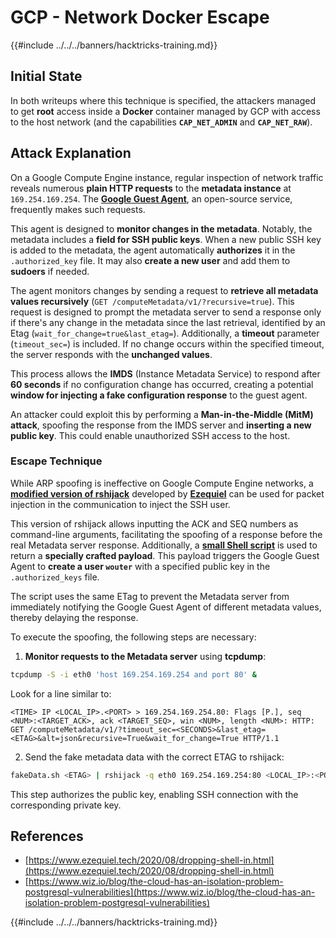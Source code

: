 # GCP - Network Docker Escape

{{#include ../../../banners/hacktricks-training.md}}

## Initial State

In both writeups where this technique is specified, the attackers managed to get **root** access inside a **Docker** container managed by GCP with access to the host network (and the capabilities **`CAP_NET_ADMIN`** and **`CAP_NET_RAW`**).

## Attack Explanation

On a Google Compute Engine instance, regular inspection of network traffic reveals numerous **plain HTTP requests** to the **metadata instance** at `169.254.169.254`. The [**Google Guest Agent**](https://github.com/GoogleCloudPlatform/guest-agent), an open-source service, frequently makes such requests.

This agent is designed to **monitor changes in the metadata**. Notably, the metadata includes a **field for SSH public keys**. When a new public SSH key is added to the metadata, the agent automatically **authorizes** it in the `.authorized_key` file. It may also **create a new user** and add them to **sudoers** if needed.

The agent monitors changes by sending a request to **retrieve all metadata values recursively** (`GET /computeMetadata/v1/?recursive=true`). This request is designed to prompt the metadata server to send a response only if there's any change in the metadata since the last retrieval, identified by an Etag (`wait_for_change=true&last_etag=`). Additionally, a **timeout** parameter (`timeout_sec=`) is included. If no change occurs within the specified timeout, the server responds with the **unchanged values**.

This process allows the **IMDS** (Instance Metadata Service) to respond after **60 seconds** if no configuration change has occurred, creating a potential **window for injecting a fake configuration response** to the guest agent.

An attacker could exploit this by performing a **Man-in-the-Middle (MitM) attack**, spoofing the response from the IMDS server and **inserting a new public key**. This could enable unauthorized SSH access to the host.

### Escape Technique

While ARP spoofing is ineffective on Google Compute Engine networks, a [**modified version of rshijack**](https://github.com/ezequielpereira/rshijack) developed by [**Ezequiel**](https://www.ezequiel.tech/2020/08/dropping-shell-in.html) can be used for packet injection in the communication to inject the SSH user.

This version of rshijack allows inputting the ACK and SEQ numbers as command-line arguments, facilitating the spoofing of a response before the real Metadata server response. Additionally, a [**small Shell script**](https://gist.github.com/ezequielpereira/914c2aae463409e785071213b059f96c#file-fakedata-sh) is used to return a **specially crafted payload**. This payload triggers the Google Guest Agent to **create a user `wouter`** with a specified public key in the `.authorized_keys` file.

The script uses the same ETag to prevent the Metadata server from immediately notifying the Google Guest Agent of different metadata values, thereby delaying the response.

To execute the spoofing, the following steps are necessary:

1. **Monitor requests to the Metadata server** using **tcpdump**:

```bash
tcpdump -S -i eth0 'host 169.254.169.254 and port 80' &
```

Look for a line similar to:

```
<TIME> IP <LOCAL_IP>.<PORT> > 169.254.169.254.80: Flags [P.], seq <NUM>:<TARGET_ACK>, ack <TARGET_SEQ>, win <NUM>, length <NUM>: HTTP: GET /computeMetadata/v1/?timeout_sec=<SECONDS>&last_etag=<ETAG>&alt=json&recursive=True&wait_for_change=True HTTP/1.1
```

2. Send the fake metadata data with the correct ETAG to rshijack:

```bash
fakeData.sh <ETAG> | rshijack -q eth0 169.254.169.254:80 <LOCAL_IP>:<PORT> <TARGET_SEQ> <TARGET_ACK>; ssh -i id_rsa -o StrictHostKeyChecking=no wouter@localhost
```

This step authorizes the public key, enabling SSH connection with the corresponding private key.

## References

- [https://www.ezequiel.tech/2020/08/dropping-shell-in.html](https://www.ezequiel.tech/2020/08/dropping-shell-in.html)
- [https://www.wiz.io/blog/the-cloud-has-an-isolation-problem-postgresql-vulnerabilities](https://www.wiz.io/blog/the-cloud-has-an-isolation-problem-postgresql-vulnerabilities)

{{#include ../../../banners/hacktricks-training.md}}



